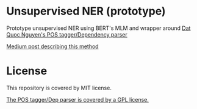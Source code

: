 # Unsupervised NER (prototype)
Prototype unsupervised NER using BERT's MLM and wrapper around [Dat Quoc Nguyen's POS tagger/Dependency parser](https://github.com/datquocnguyen/jPTDP)


[Medium post describing this method](https://towardsdatascience.com/unsupervised-ner-using-bert-2d7af5f90b8a)


# License

This repository is covered by MIT license. 

[The POS tagger/Dep parser  is covered by a GPL license.](https://github.com/datquocnguyen/jPTDP/blob/master/License.txt)
